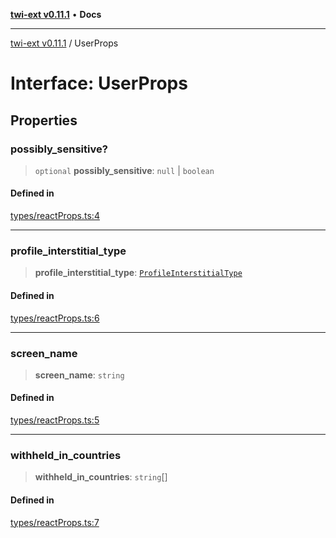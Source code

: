 [**twi-ext v0.11.1**](../README.md) • **Docs**

***

[twi-ext v0.11.1](../README.md) / UserProps

# Interface: UserProps

## Properties

### possibly\_sensitive?

> `optional` **possibly\_sensitive**: `null` \| `boolean`

#### Defined in

[types/reactProps.ts:4](https://github.com/Robot-Inventor/twi-ext/blob/30715a861b9be3dbd39395205fb59e3de933cef8/src/types/reactProps.ts#L4)

***

### profile\_interstitial\_type

> **profile\_interstitial\_type**: [`ProfileInterstitialType`](../type-aliases/ProfileInterstitialType.md)

#### Defined in

[types/reactProps.ts:6](https://github.com/Robot-Inventor/twi-ext/blob/30715a861b9be3dbd39395205fb59e3de933cef8/src/types/reactProps.ts#L6)

***

### screen\_name

> **screen\_name**: `string`

#### Defined in

[types/reactProps.ts:5](https://github.com/Robot-Inventor/twi-ext/blob/30715a861b9be3dbd39395205fb59e3de933cef8/src/types/reactProps.ts#L5)

***

### withheld\_in\_countries

> **withheld\_in\_countries**: `string`[]

#### Defined in

[types/reactProps.ts:7](https://github.com/Robot-Inventor/twi-ext/blob/30715a861b9be3dbd39395205fb59e3de933cef8/src/types/reactProps.ts#L7)
